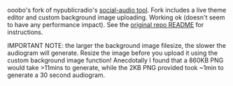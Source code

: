 ooobo's fork of nypublicradio's [social-audio tool](https://github.com/nypublicradio/audiogram).
Fork includes a live theme editor and custom background image uploading. Working ok (doesn't seem to have any performance impact).
See the [original repo README](https://github.com/nypublicradio/audiogram/blob/master/README.md) for instructions.

IMPORTANT NOTE: the larger the background image filesize, the slower the audiogram will generate. Resize the image before you upload it using the custom background image function! Anecdotally I found that a 860KB PNG would take >11mins to generate, while the 2KB PNG provided took ~1min to generate a 30 second audiogram.